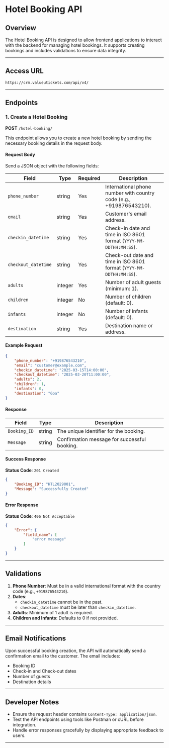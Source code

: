 # Hotel Booking API

## Overview
The Hotel Booking API is designed to allow frontend applications to interact with the backend for managing hotel bookings. It supports creating bookings and includes validations to ensure data integrity.

---

## Access URL
```
https://crm.valueutickets.com/api/v4/
```

---

## Endpoints

### 1. Create a Hotel Booking
**POST** `/hotel-booking/`

This endpoint allows you to create a new hotel booking by sending the necessary booking details in the request body.

#### Request Body
Send a JSON object with the following fields:

| Field            | Type     | Required | Description                                  |
|------------------|----------|----------|----------------------------------------------|
| `phone_number`   | string   | Yes      | International phone number with country code (e.g., +919876543210). |
| `email`          | string   | Yes      | Customer's email address.                   |
| `checkin_datetime` | string | Yes      | Check-in date and time in ISO 8601 format (`YYYY-MM-DDTHH:MM:SS`). |
| `checkout_datetime`| string | Yes     | Check-out date and time in ISO 8601 format (`YYYY-MM-DDTHH:MM:SS`). |
| `adults`         | integer  | Yes      | Number of adult guests (minimum: 1).         |
| `children`       | integer  | No       | Number of children (default: 0).             |
| `infants`        | integer  | No       | Number of infants (default: 0).              |
| `destination`    | string   | Yes      | Destination name or address.                 |

#### Example Request
```json
{
    "phone_number": "+919876543210",
    "email": "customer@example.com",
    "checkin_datetime": "2025-03-15T14:00:00",
    "checkout_datetime": "2025-03-20T11:00:00",
    "adults": 2,
    "children": 1,
    "infants": 0,
    "destination": "Goa"
}
```

#### Response

| Field         | Type    | Description                                  |
|---------------|---------|----------------------------------------------|
| `Booking_ID`  | string  | The unique identifier for the booking.       |
| `Message`     | string  | Confirmation message for successful booking. |

#### Success Response
**Status Code**: `201 Created`
```json
{
    "Booking_ID": "HTL2029001",
    "Message": "Successfully Created"
}
```

#### Error Response
**Status Code**: `406 Not Acceptable`
```json
{
    "Error": {
        "field_name": [
            "error message"
        ]
    }
}
```

---

## Validations
1. **Phone Number**: Must be in a valid international format with the country code (e.g., `+919876543210`).
2. **Dates**: 
   - `checkin_datetime` cannot be in the past.
   - `checkout_datetime` must be later than `checkin_datetime`.
3. **Adults**: Minimum of 1 adult is required.
4. **Children and Infants**: Defaults to 0 if not provided.

---

## Email Notifications
Upon successful booking creation, the API will automatically send a confirmation email to the customer. The email includes:
- Booking ID
- Check-in and Check-out dates
- Number of guests
- Destination details

---

## Developer Notes
- Ensure the request header contains `Content-Type: application/json`.
- Test the API endpoints using tools like Postman or cURL before integration.
- Handle error responses gracefully by displaying appropriate feedback to users.

---

```
